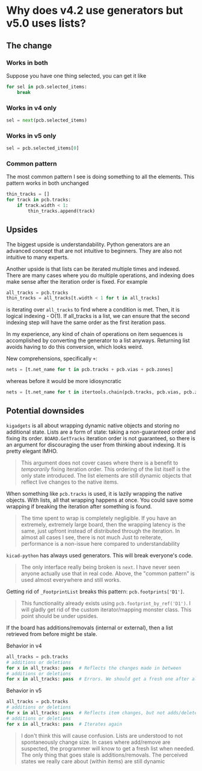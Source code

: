 # Why does v4.2 use generators but v5.0 uses lists?

## The change

### Works in both
Suppose you have one thing selected, you can get it like
```python
for sel in pcb.selected_items:
    break
```

### Works in v4 only
```python
sel = next(pcb.selected_items)
```

### Works in v5 only
```python
sel = pcb.selected_items[0]
```

### Common pattern
The most common pattern I see is doing something to all the elements. This pattern works in both unchanged
```python
thin_tracks = []
for track in pcb.tracks:
    if track.width < 1:
        thin_tracks.append(track)
```

## Upsides
The biggest upside is understandability. Python generators are an advanced concept that are not intuitive to beginners. They are also not intuitive to many experts.

Another upside is that lists can be iterated multiple times and indexed.  There are many cases where you do multiple operations, and indexing does make sense after the iteration order is fixed. For example
```python
all_tracks = pcb.tracks
thin_tracks = all_tracks[t.width < 1 for t in all_tracks]
```
is iterating over `all_tracks` to find where a condition is met. Then, it is logical indexing - O(1). If all_tracks is a list, we can ensure that the second indexing step will have the same order as the first iteration pass.

In my experience, any kind of chain of operations on item sequences is accomplished by converting the generator to a list anyways. Returning list avoids having to do this conversion, which looks weird.

New comprehensions, specifically `+`:
```python
nets = [t.net_name for t in pcb.tracks + pcb.vias + pcb.zones]
```
whereas before it would be more idiosyncratic
```python
nets = [t.net_name for t in itertools.chain(pcb.tracks, pcb.vias, pcb.zones)]
```

## Potential downsides
`kigadgets` is all about wrapping dynamic native objects and storing no additional state. Lists are a form of state: taking a non-guaranteed order and fixing its order. `BOARD.GetTracks` iteration order is not guaranteed, so there is an argument for discouraging the user from thinking about indexing. It is pretty elegant IMHO.
> This argument does not cover cases where there is a benefit to *temporarily* fixing iteration order.
> This ordering of the list itself is the only state introduced. The list elements are still dynamic objects that reflect live changes to the native items.

When something like `pcb.tracks` is used, it is lazily wrapping the native objects. With lists, all that wrapping happens at once. You could save some wrapping if breaking the iteration after something is found.
> The time spent to wrap is completely negligible. If you have an extremely, extremely large board, then the wrapping latency is the same, just upfront instead of distributed through the iteration.
> In almost all cases I see, there is not much
> Just to reiterate, performance is a non-issue here compared to understandability

`kicad-python` has always used generators. This will break everyone's code. 
> The only interface really being broken is `next`. I have never seen anyone actually use that in real code. Above, the "common pattern" is used almost everywhere and still works.

Getting rid of `_FootprintList` breaks this pattern: `pcb.footprints['D1']`.
> This functionality already exists using `pcb.footprint_by_ref('D1')`.
> I will gladly get rid of the custom iterator/mapping monster class. This point should be under upsides.

If the board has additions/removals (internal or external), then a list retrieved from before might be stale.

Behavior in v4
```python
all_tracks = pcb.tracks
# additions or deletions
for x in all_tracks: pass  # Reflects the changes made in between
# additions or deletions
for x in all_tracks: pass  # Errors. We should get a fresh one after all
```

Behavior in v5
```python
all_tracks = pcb.tracks
# additions or deletions
for x in all_tracks: pass  # Reflects item changes, but not adds/deletes
# additions or deletions
for x in all_tracks: pass  # Iterates again
```

> I don't think this will cause confusion. Lists are understood to not spontaneously change size. In cases where add/remove are suspected, the programmer will know to get a fresh list when needed.
> The only thing that goes stale is additions/removals. The perceived states we really care about (within items) are still dynamic

